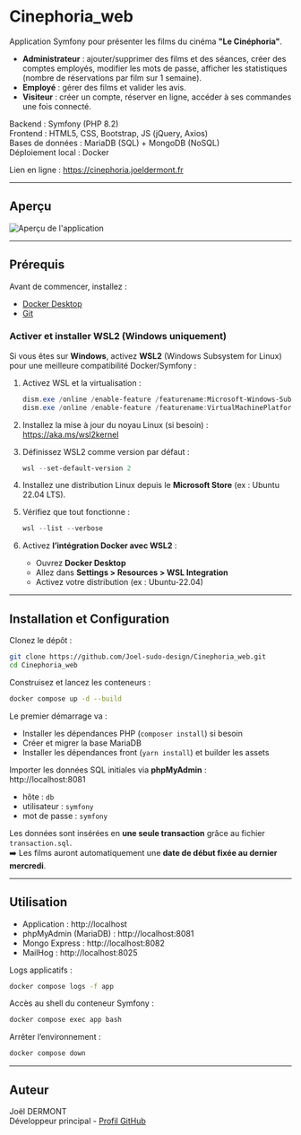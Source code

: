 # Cinephoria_web

Application Symfony pour présenter les films du cinéma **"Le Cinéphoria"**.

- **Administrateur** : ajouter/supprimer des films et des séances, créer des comptes employés, modifier les mots de passe, afficher les statistiques (nombre de réservations par film sur 1 semaine).
- **Employé** : gérer des films et valider les avis.
- **Visiteur** : créer un compte, réserver en ligne, accéder à ses commandes une fois connecté.

Backend : Symfony (PHP 8.2)  
Frontend : HTML5, CSS, Bootstrap, JS (jQuery, Axios)  
Bases de données : MariaDB (SQL) + MongoDB (NoSQL)  
Déploiement local : Docker

Lien en ligne : https://cinephoria.joeldermont.fr

---

## Aperçu

![Aperçu de l'application](aperçu.png)

---

## Prérequis

Avant de commencer, installez :

- [Docker Desktop](https://www.docker.com/products/docker-desktop/)
- [Git](https://git-scm.com/)

### Activer et installer WSL2 (Windows uniquement)

Si vous êtes sur **Windows**, activez **WSL2** (Windows Subsystem for Linux) pour une meilleure compatibilité Docker/Symfony :

1. Activez WSL et la virtualisation :
   ```powershell
   dism.exe /online /enable-feature /featurename:Microsoft-Windows-Subsystem-Linux /all /norestart
   dism.exe /online /enable-feature /featurename:VirtualMachinePlatform /all /norestart
   ```

2. Installez la mise à jour du noyau Linux (si besoin) :  
   https://aka.ms/wsl2kernel

3. Définissez WSL2 comme version par défaut :
   ```powershell
   wsl --set-default-version 2
   ```

4. Installez une distribution Linux depuis le **Microsoft Store** (ex : Ubuntu 22.04 LTS).

5. Vérifiez que tout fonctionne :
   ```powershell
   wsl --list --verbose
   ```

6. Activez **l’intégration Docker avec WSL2** :
    - Ouvrez **Docker Desktop**
    - Allez dans **Settings > Resources > WSL Integration**
    - Activez votre distribution (ex : Ubuntu-22.04)

---

## Installation et Configuration

Clonez le dépôt :

```bash
git clone https://github.com/Joel-sudo-design/Cinephoria_web.git
cd Cinephoria_web
```

Construisez et lancez les conteneurs :

```bash
docker compose up -d --build
```

Le premier démarrage va :
- Installer les dépendances PHP (`composer install`) si besoin
- Créer et migrer la base MariaDB
- Installer les dépendances front (`yarn install`) et builder les assets

Importer les données SQL initiales via **phpMyAdmin** :  
http://localhost:8081
- hôte : `db`
- utilisateur : `symfony`
- mot de passe : `symfony`

Les données sont insérées en **une seule transaction** grâce au fichier `transaction.sql`.  
➡️ Les films auront automatiquement une **date de début fixée au dernier mercredi**.

---

## Utilisation

- Application : http://localhost
- phpMyAdmin (MariaDB) : http://localhost:8081
- Mongo Express : http://localhost:8082
- MailHog : http://localhost:8025

Logs applicatifs :
```bash
docker compose logs -f app
```

Accès au shell du conteneur Symfony :
```bash
docker compose exec app bash
```

Arrêter l’environnement :
```bash
docker compose down
```

---

## Auteur

Joël DERMONT  
Développeur principal - [Profil GitHub](https://github.com/Joel-sudo-design)
